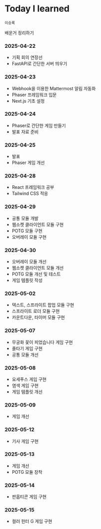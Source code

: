 # Today I learned

`이승록`

배운거 정리하기

### 2025-04-22

- 기획 회의 연장선
- FastAPI로 간단한 서버 띄우기

### 2025-04-23

- Webhook을 이용한 Mattermost 알림 자동화
- Phaser 프레임워크 입문
- Next.js 기초 설정

### 2025-04-24

- Phaser로 간단한 게임 만들기
- 발표 자료 준비

### 2025-04-25

- 발표
- Phaser 게임 개선

### 2025-04-28

- React 프레임워크 공부
- Tailwind CSS 적응

### 2025-04-29

- 공통 모듈 개발
- 웹소켓 클라이언트 모듈 구현
- POTG 모듈 구현
- 오버레이 모듈 구현

### 2025-04-30

- 오버레이 모듈 개선
- 웹소켓 클라이언트 모듈 개선
- POTG 모듈 개선 및 테스트
- 게임 템플릿 작성

### 2025-05-02

- 텍스트, 스프라이트 팝업 모듈 구현
- 스프라이트 로더 모듈 구현
- 카운트다운, 타이머 모듈 구현

### 2025-05-07

- 무궁화 꽃이 피었습니다 게임 구현
- 줄타기 게임 구현
- 공통 모듈 개선

### 2025-05-08

- 요세푸스 게임 구현
- 염색 게임 구현
- 게임 템플릿 개선

### 2025-05-09

- 게임 개선

### 2025-05-12

- 기사 게임 구현

### 2025-05-13

- 게임 개선
- POTG 모듈 장착

### 2025-05-14

- 판옵티콘 게임 구현

### 2025-05-15

- 컬러 헌터 G 게임 구현
